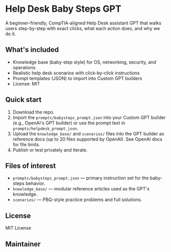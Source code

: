 # Help Desk Baby Steps GPT

A beginner-friendly, CompTIA-aligned Help Desk assistant GPT that walks users step-by-step with exact clicks, what each action does, and why we do it.

## What's included
- Knowledge base (baby-step style) for OS, networking, security, and operations
- Realistic help desk scenarios with click-by-click instructions
- Prompt templates (JSON) to import into Custom GPT builders
- License: MIT

## Quick start
1. Download the repo.
2. Import the `prompts/babysteps_prompt.json` into your Custom GPT builder (e.g., OpenAI's GPT builder) or use the prompt text in `prompts/helpdesk_prompt.json`.
3. Upload the `knowledge_base/` and `scenarios/` files into the GPT builder as reference docs (up to 20 files supported by OpenAI). See OpenAI docs for file limits.
4. Publish or test privately and iterate.

## Files of interest
- `prompts/babysteps_prompt.json` — primary instruction set for the baby-steps behavior.
- `knowledge_base/` — modular reference articles used as the GPT's knowledge.
- `scenarios/` — PBQ-style practice problems and full solutions.

## License
MIT License

## Maintainer


